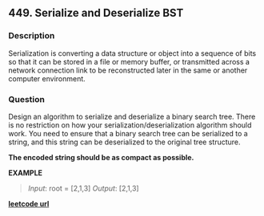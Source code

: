 ## 449. Serialize and Deserialize BST

### Description
Serialization is converting a data structure or object into a sequence of bits so that it can be stored in a file or memory buffer, or transmitted across a network connection link to be reconstructed later in the same or another computer environment.

### Question
Design an algorithm to serialize and deserialize a binary search tree. There is no restriction on how your serialization/deserialization algorithm should work. You need to ensure that a binary search tree can be serialized to a string, and this string can be deserialized to the original tree structure.

**The encoded string should be as compact as possible.**

**EXAMPLE**
> *Input*: root = [2,1,3]
> *Output*: [2,1,3]

**[leetcode url](https://leetcode.com/problems/serialize-and-deserialize-bst/description/)**
